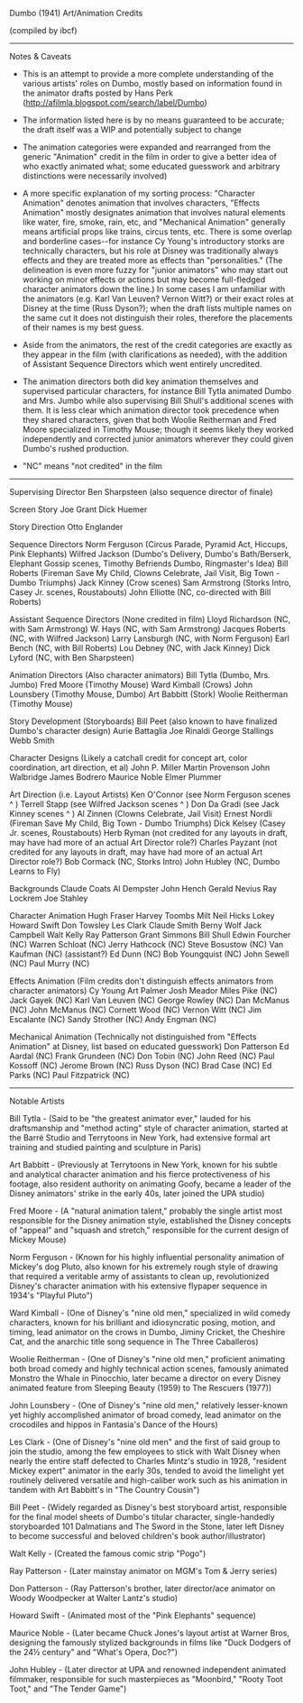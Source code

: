 Dumbo (1941) Art/Animation Credits

(compiled by ibcf)

------------------------------------------------------------------------------------------

Notes & Caveats

- This is an attempt to provide a more complete understanding of the various artists' roles on Dumbo, mostly based on information found in the animator drafts posted by Hans Perk (http://afilmla.blogspot.com/search/label/Dumbo)

- The information listed here is by no means guaranteed to be accurate; the draft itself was a WIP and potentially subject to change

- The animation categories were expanded and rearranged from the generic "Animation" credit in the film in order to give a better idea of who exactly animated what; some educated guesswork and arbitrary distinctions were necessarily involved)

- A more specific explanation of my sorting process: "Character Animation" denotes animation that involves characters, "Effects Animation" mostly designates animation that involves natural elements like water, fire, smoke, rain, etc, and "Mechanical Animation" generally means artificial props like trains, circus tents, etc. There is some overlap and borderline cases--for instance Cy Young's introductory storks are technically characters, but his role at Disney was traditionally always effects and they are treated more as effects than "personalities." (The delineation is even more fuzzy for "junior animators" who may start out working on minor effects or actions but may become full-fledged character animators down the line.) In some cases I am unfamiliar with the animators (e.g. Karl Van Leuven? Vernon Witt?) or their exact roles at Disney at the time (Russ Dyson?); when the draft lists multiple names on the same cut it does not distinguish their roles, therefore the placements of their names is my best guess.

- Aside from the animators, the rest of the credit categories are exactly as they appear in the film (with clarifications as needed), with the addition of Assistant Sequence Directors which went entirely uncredited.

- The animation directors both did key animation themselves and supervised particular characters, for instance Bill Tytla animated Dumbo and Mrs. Jumbo while also supervising Bill Shull's additional scenes with them. It is less clear which animation director took precedence when they shared characters, given that both Woolie Reitherman and Fred Moore specialized in Timothy Mouse; though it seems likely they worked independently and corrected junior animators wherever they could given Dumbo's rushed production.

- "NC" means "not credited" in the film

------------------------------------------------------------------------------------------

Supervising Director
	Ben Sharpsteen (also sequence director of finale)

Screen Story
	Joe Grant
	Dick Huemer

Story Direction
	Otto Englander

Sequence Directors
	Norm Ferguson (Circus Parade, Pyramid Act, Hiccups, Pink Elephants)
	Wilfred Jackson (Dumbo's Delivery, Dumbo's Bath/Berserk, Elephant Gossip scenes, Timothy Befriends Dumbo, Ringmaster's Idea)
	Bill Roberts (Fireman Save My Child, Clowns Celebrate, Jail Visit, Big Town - Dumbo Triumphs)
	Jack Kinney (Crow scenes)
	Sam Armstrong (Storks Intro, Casey Jr. scenes, Roustabouts)
	John Elliotte (NC, co-directed with Bill Roberts)

Assistant Sequence Directors (None credited in film)
	Lloyd Richardson (NC, with Sam Armstrong)
	W. Hays (NC, with Sam Armstrong)
	Jacques Roberts (NC, with Wilfred Jackson)
	Larry Lansburgh (NC, with Norm Ferguson)
	Earl Bench (NC, with Bill Roberts)
	Lou Debney (NC, with Jack Kinney)
	Dick Lyford (NC, with Ben Sharpsteen)

Animation Directors (Also character animators)
	Bill Tytla (Dumbo, Mrs. Jumbo)
	Fred Moore (Timothy Mouse)
	Ward Kimball (Crows)
	John Lounsbery (Timothy Mouse, Dumbo)
	Art Babbitt (Stork)
	Woolie Reitherman (Timothy Mouse)

Story Development (Storyboards)
	Bill Peet (also known to have finalized Dumbo's character design)
	Aurie Battaglia
	Joe Rinaldi
	George Stallings
	Webb Smith

Character Designs (Likely a catchall credit for concept art, color coordination, art direction, et al)
	John P. Miller
	Martin Provenson
	John Walbridge
	James Bodrero
	Maurice Noble
	Elmer Plummer

Art Direction (i.e. Layout Artists)
	Ken O'Connor (see Norm Ferguson scenes ^ )
	Terrell Stapp (see Wilfred Jackson scenes ^ )
	Don Da Gradi (see Jack Kinney scenes ^ )
	Al Zinnen (Clowns Celebrate, Jail Visit)
	Ernest Nordli (Fireman Save My Child, Big Town - Dumbo Triumphs)
	Dick Kelsey (Casey Jr. scenes, Roustabouts)
	Herb Ryman (not credited for any layouts in draft, may have had more of an actual Art Director role?)
	Charles Payzant (not credited for any layouts in draft, may have had more of an actual Art Director role?)
	Bob Cormack (NC, Storks Intro)
	John Hubley (NC, Dumbo Learns to Fly)

Backgrounds
	Claude Coats
	Al Dempster
	John Hench
	Gerald Nevius
	Ray Lockrem
	Joe Stahley

Character Animation
	Hugh Fraser
	Harvey Toombs
	Milt Neil
	Hicks Lokey
	Howard Swift
	Don Towsley
	Les Clark
	Claude Smith
	Berny Wolf
	Jack Campbell
	Walt Kelly
	Ray Patterson
	Grant Simmons
	Bill Shull
	Edwin Fourcher (NC)
	Warren Schloat (NC)
	Jerry Hathcock (NC)
	Steve Bosustow (NC)
	Van Kaufman (NC) (assistant?)
	Ed Dunn (NC)
	Bob Youngquist (NC)
	John Sewell (NC)
	Paul Murry (NC)

Effects Animation (Film credits don't distinguish effects animators from character animators)
	Cy Young
	Art Palmer
	Josh Meador
	Miles Pike (NC)
	Jack Gayek (NC)
	Karl Van Leuven (NC)
	George Rowley (NC)
	Dan McManus (NC)
	John McManus (NC)
	Cornett Wood (NC)
	Vernon Witt (NC)
	Jim Escalante (NC)
	Sandy Strother (NC)
	Andy Engman (NC)

Mechanical Animation (Technically not distinguished from "Effects Animation" at Disney, list based on educated guesswork)
	Don Patterson
	Ed Aardal (NC)
	Frank Grundeen (NC)
	Don Tobin (NC)
	John Reed (NC)
	Paul Kossoff (NC)
	Jerome Brown (NC)
	Russ Dyson (NC)
	Brad Case (NC)
	Ed Parks (NC)
	Paul Fitzpatrick (NC)

------------------------------------------------------------------------------------------

Notable Artists

Bill Tytla - (Said to be "the greatest animator ever," lauded for his draftsmanship and "method acting" style of character animation, started at the Barré Studio and Terrytoons in New York, had extensive formal art training and studied painting and sculpture in Paris)

Art Babbitt - (Previously at Terrytoons in New York, known for his subtle and analytical character animation and his fierce protectiveness of his footage, also resident authority on animating Goofy, became a leader of the Disney animators' strike in the early 40s, later joined the UPA studio)

Fred Moore - (A "natural animation talent," probably the single artist most responsible for the Disney animation style, established the Disney concepts of "appeal" and "squash and stretch," responsible for the current design of Mickey Mouse)

Norm Ferguson - (Known for his highly influential personality animation of Mickey's dog Pluto, also known for his extremely rough style of drawing that required a veritable army of assistants to clean up, revolutionized Disney's character animation with his extensive flypaper sequence in 1934's "Playful Pluto")

Ward Kimball - (One of Disney's "nine old men," specialized in wild comedy characters, known for his brilliant and idiosyncratic posing, motion, and timing, lead animator on the crows in Dumbo, Jiminy Cricket, the Cheshire Cat, and the anarchic title song sequence in The Three Caballeros)

Woolie Reitherman - (One of Disney's "nine old men," proficient animating both broad comedy and highly technical action scenes, famously animated Monstro the Whale in Pinocchio, later became a director on every Disney animated feature from Sleeping Beauty (1959) to The Rescuers (1977))

John Lounsbery - (One of Disney's "nine old men," relatively lesser-known yet highly accomplished animator of broad comedy, lead animator on the crocodiles and hippos in Fantasia's Dance of the Hours)

Les Clark - (One of Disney's "nine old men" and the first of said group to join the studio, among the few employees to stick with Walt Disney when nearly the entire staff defected to Charles Mintz's studio in 1928, "resident Mickey expert" animator in the early 30s, tended to avoid the limelight yet routinely delivered versatile and high-caliber work such as his animation in tandem with Art Babbitt's in "The Country Cousin")

Bill Peet - (Widely regarded as Disney's best storyboard artist, responsible for the final model sheets of Dumbo's titular character, single-handedly storyboarded 101 Dalmatians and The Sword in the Stone, later left Disney to become successful and beloved children's book author/illustrator)

Walt Kelly - (Created the famous comic strip "Pogo")

Ray Patterson - (Later mainstay animator on MGM's Tom & Jerry series)

Don Patterson - (Ray Patterson's brother, later director/ace animator on Woody Woodpecker at Walter Lantz's studio)

Howard Swift - (Animated most of the "Pink Elephants" sequence)

Maurice Noble - (Later became Chuck Jones's layout artist at Warner Bros, designing the famously stylized backgrounds in films like "Duck Dodgers of the 24½ century" and "What's Opera, Doc?")

John Hubley - (Later director at UPA and renowned independent animated filmmaker, responsible for such masterpieces as "Moonbird," "Rooty Toot Toot," and "The Tender Game")

